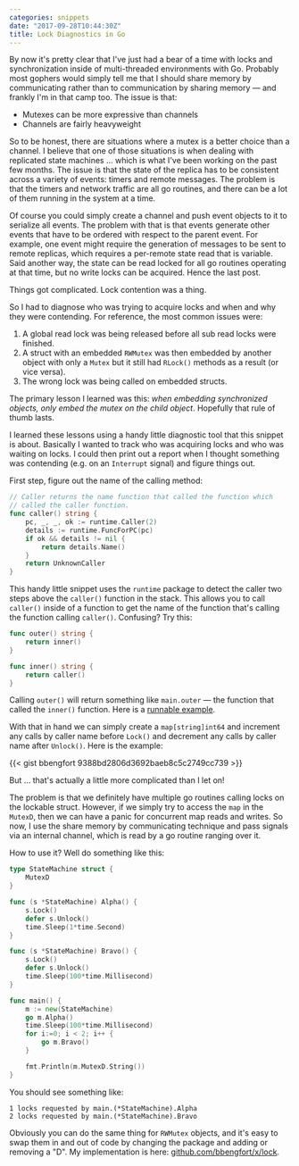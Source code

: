 ```yaml
---
categories: snippets
date: "2017-09-28T10:44:30Z"
title: Lock Diagnostics in Go
---
```


By now it's pretty clear that I've just had a bear of a time with locks and synchronization inside of multi-threaded environments with Go. Probably most gophers would simply tell me that I should share memory by communicating rather than to communication by sharing memory &mdash; and frankly I'm in that camp too. The issue is that:

- Mutexes can be more expressive than channels
- Channels are fairly heavyweight

So to be honest, there are situations where a mutex is a better choice than a channel. I believe that one of those situations is when dealing with replicated state machines &hellip; which is what I've been working on the past few months. The issue is that the state of the replica has to be consistent across a variety of events: timers and remote messages. The problem is that the timers and network traffic are all go routines, and there can be a lot of them running in the system at a time.

Of course you could simply create a channel and push event objects to it to serialize all events. The problem with that is that events generate other events that have to be ordered with respect to the parent event. For example, one event might require the generation of messages to be sent to remote replicas, which requires a per-remote state read that is variable. Said another way, the state can be read locked for all go routines operating at that time, but no write locks can be acquired. Hence the last post.

Things got complicated. Lock contention was a thing.

So I had to diagnose who was trying to acquire locks and when and why they were contending. For reference, the most common issues were:

1. A global read lock was being released before all sub read locks were finished.
2. A struct with an embedded `RWMutex` was then embedded by another object with only a `Mutex` but it still had `RLock()` methods as a result (or vice versa).
3. The wrong lock was being called on embedded structs.

The primary lesson I learned was this: _when embedding synchronized objects, only embed the mutex on the child object_. Hopefully that rule of thumb lasts.

I learned these lessons using a handy little diagnostic tool that this snippet is about. Basically I wanted to track who was acquiring locks and who was waiting on locks. I could then print out a report when I thought something was contending (e.g. on an `Interrupt` signal) and figure things out.

First step, figure out the name of the calling method:

```go
// Caller returns the name function that called the function which
// called the caller function.
func caller() string {
	pc, _, _, ok := runtime.Caller(2)
	details := runtime.FuncForPC(pc)
	if ok && details != nil {
		return details.Name()
	}
	return UnknownCaller
}
```

This handy little snippet uses the `runtime` package to detect the caller two steps above the `caller()` function in the stack. This allows you to call `caller()` inside of a function to get the name of the function that's calling the function calling `caller()`. Confusing? Try this:

```go
func outer() string {
    return inner()
}

func inner() string {
    return caller()
}
```

Calling `outer()` will return something like `main.outer` &mdash; the function that called the `inner()` function. Here is a [runnable example](https://play.golang.org/p/f8LJl3LErR).

With that in hand we can simply create a `map[string]int64` and increment any calls by caller name before `Lock()` and decrement any calls by caller name after `Unlock()`. Here is the example:

{{< gist bbengfort 9388bd2806d3692baeb8c5c2749cc739 >}}

But &hellip; that's actually a little more complicated than I let on!

The problem is that we definitely have multiple go routines calling locks on the lockable struct. However, if we simply try to access the `map` in the `MutexD`, then we can have a panic for concurrent map reads and writes. So now, I use the share memory by communicating technique and pass signals via an internal channel, which is read by a go routine ranging over it.

How to use it? Well do something like this:

```go
type StateMachine struct {
    MutexD
}

func (s *StateMachine) Alpha() {
    s.Lock()
    defer s.Unlock()
    time.Sleep(1*time.Second)
}

func (s *StateMachine) Bravo() {
    s.Lock()
    defer s.Unlock()
    time.Sleep(100*time.Millisecond)
}

func main() {
    m := new(StateMachine)
    go m.Alpha()
    time.Sleep(100*time.Millisecond)
    for i:=0; i < 2; i++ {
        go m.Bravo()
    }

    fmt.Println(m.MutexD.String())
}
```

You should see something like:

```
1 locks requested by main.(*StateMachine).Alpha
2 locks requested by main.(*StateMachine).Bravo
```

Obviously you can do the same thing for `RWMutex` objects, and it's easy to swap them in and out of code by changing the package and adding or removing a "D". My implementation is here: [github.com/bbengfort/x/lock](https://godoc.org/github.com/bbengfort/x/lock).
